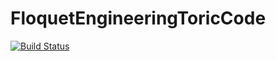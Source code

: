 # FloquetEngineeringToricCode

[![Build Status](https://github.com/d/FloquetEngineeringToricCode.jl/actions/workflows/CI.yml/badge.svg?branch=main)](https://github.com/d/FloquetEngineeringToricCode.jl/actions/workflows/CI.yml?query=branch%3Amain)
